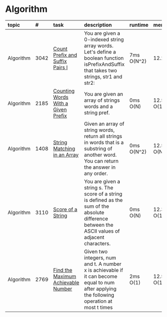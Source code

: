# Algorithm

| topic     | #    | task                                         | description                                                                 | runtime  | memory  | Status | link                                                                                   |
| :-------- | :--- | :------------------------------------------- | :------------------------------------------------------------------------- | :------- | :------ | :----- | :------------------------------------------------------------------------------------- |
| Algorithm | 3042 |[Count Prefix and Suffix Pairs I](count_prefix_suffix_pairs.py) | You are given a 0-indexed string array words. Let's define a boolean function isPrefixAndSuffix that takes two strings, str1 and str2: | 7ms O(N^2) | 12.29MB | done  | [Count Prefix and Suffix Pairs I](https://leetcode.com/problems/count-prefix-and-suffix-pairs-i/) |
| Algorithm | 2185 |[Counting Words With a Given Prefix](counting_words_with_given_prefix.py) | You are given an array of strings words and a string pref.                  | 0ms O(N) | 12.5MB O(1) | done  | [Counting Words With a Given Prefix](https://leetcode.com/problems/counting-words-with-a-given-prefix/) |
| Algorithm | 1408 |[String Matching in an Array](string_matching_array.py) | Given an array of string words, return all strings in words that is a substring of another word. You can return the answer in any order. | 0ms O(N^2) | 12.55MB O(N) | done  | [String Matching in an Array](https://leetcode.com/problems/string-matching-in-an-array/) |
| Algorithm | 3110 |[Score of a String](score_string.py) | You are given a string s. The score of a string is defined as the sum of the absolute difference between the ASCII values of adjacent characters. | 0ms O(N) | 12.36MB O(1) | done  | [Score of a String](https://leetcode.com/problems/score-of-a-string/) |
| Algorithm | 2769 |[Find the Maximum Achievable Number](find_maximum_achievable_number.py) | Given two integers, num and t. A number x is achievable if it can become equal to num after applying the following operation at most t times | 2ms O(1) | 12.5MB O(1) | done  | [Find the Maximum Achievable Number](https://leetcode.com/problems/find-the-maximum-achievable-number/) |
